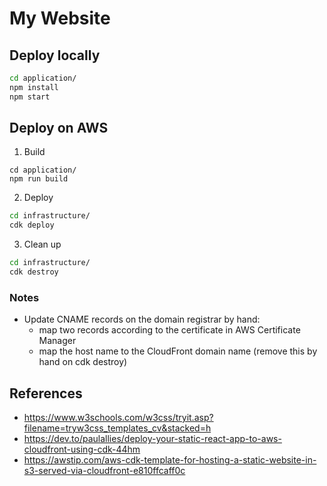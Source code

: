 # My Website

## Deploy locally

```bash
cd application/
npm install
npm start
```

## Deploy on AWS

1. Build

```
cd application/
npm run build
```

2. Deploy

```bash
cd infrastructure/
cdk deploy
```

3. Clean up

```bash
cd infrastructure/
cdk destroy
```

### Notes

- Update CNAME records on the domain registrar by hand:
  - map two records according to the certificate in AWS Certificate Manager
  - map the host name to the CloudFront domain name (remove this by hand on cdk destroy)

## References

- https://www.w3schools.com/w3css/tryit.asp?filename=tryw3css_templates_cv&stacked=h
- https://dev.to/paulallies/deploy-your-static-react-app-to-aws-cloudfront-using-cdk-44hm
- https://awstip.com/aws-cdk-template-for-hosting-a-static-website-in-s3-served-via-cloudfront-e810ffcaff0c
